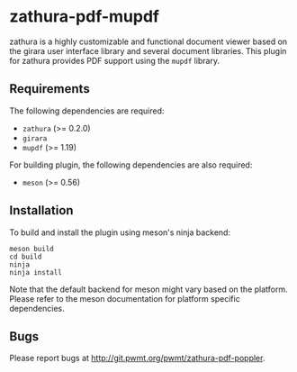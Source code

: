zathura-pdf-mupdf
=================

zathura is a highly customizable and functional document viewer based on the girara user interface
library and several document libraries. This plugin for zathura provides PDF support using the
`mupdf` library.

Requirements
------------

The following dependencies are required:

* `zathura` (>= 0.2.0)
* `girara`
* `mupdf` (>= 1.19)

For building plugin, the following dependencies are also required:

* `meson` (>= 0.56)

Installation
------------

To build and install the plugin using meson's ninja backend:

    meson build
    cd build
    ninja
    ninja install

Note that the default backend for meson might vary based on the platform. Please
refer to the meson documentation for platform specific dependencies.

Bugs
----

Please report bugs at http://git.pwmt.org/pwmt/zathura-pdf-poppler.
